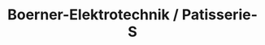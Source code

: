 ---
title: "Boerner-Elektrotechnik / Patisserie-S"
url: /limbach-oberfrohna/boerner-elektrotechnik-patisserie-s/
shop: Süßwaren
---
